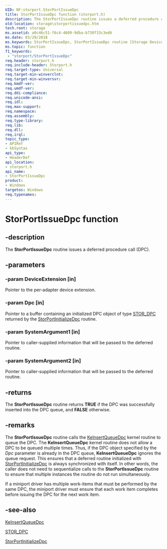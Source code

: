 ```yaml
---
UID: NF:storport.StorPortIssueDpc
title: StorPortIssueDpc function (storport.h)
description: The StorPortIssueDpc routine issues a deferred procedure call (DPC).
old-location: storage\storportissuedpc.htm
tech.root: storage
ms.assetid: a0c46c51-f6c4-4609-9dba-b730f33c3ed6
ms.date: 03/29/2018
ms.keywords: StorPortIssueDpc, StorPortIssueDpc routine [Storage Devices], storage.storportissuedpc, storport/StorPortIssueDpc, storprt_e9cbe677-4d21-4c07-97a2-9db50858321f.xml
ms.topic: function
f1_keywords:
 - "storport/StorPortIssueDpc"
req.header: storport.h
req.include-header: Storport.h
req.target-type: Universal
req.target-min-winverclnt: 
req.target-min-winversvr: 
req.kmdf-ver: 
req.umdf-ver: 
req.ddi-compliance: 
req.unicode-ansi: 
req.idl: 
req.max-support: 
req.namespace: 
req.assembly: 
req.type-library: 
req.lib: 
req.dll: 
req.irql: 
topic_type:
- APIRef
- kbSyntax
api_type:
- HeaderDef
api_location:
- storport.h
api_name:
- StorPortIssueDpc
product:
- Windows
targetos: Windows
req.typenames: 
---
```


# StorPortIssueDpc function


## -description


The <b>StorPortIssueDpc</b> routine issues a deferred procedure call (DPC). 


## -parameters




### -param DeviceExtension [in]

Pointer to the per-adapter device extension. 


### -param Dpc [in]

Pointer to a buffer containing an initialized DPC object of type <a href="https://docs.microsoft.com/windows-hardware/drivers/ddi/storport/ns-storport-_stor_dpc">STOR_DPC</a> returned by the <a href="https://docs.microsoft.com/windows-hardware/drivers/ddi/storport/nf-storport-storportinitializedpc">StorPortInitializeDpc</a> routine. 


### -param SystemArgument1 [in]

Pointer to caller-supplied information that will be passed to the deferred routine. 


### -param SystemArgument2 [in]

Pointer to caller-supplied information that will be passed to the deferred routine. 


## -returns



The <b>StorPortIssueDpc</b> routine returns <b>TRUE</b> if the DPC was successfully inserted into the DPC queue, and <b>FALSE</b> otherwise. 




## -remarks



The <b>StorPortIssueDpc</b>  routine calls the <a href="https://docs.microsoft.com/windows-hardware/drivers/ddi/wdm/nf-wdm-keinsertqueuedpc">KeInsertQueueDpc</a> kernel routine to queue the DPC. The <b>KeInsertQueueDpc</b> kernel routine does not allow a DPC to be queued multiple times. Thus, if the DPC object specified by the <i>Dpc</i> parameter is already in the DPC queue, <b>KeInsertQueueDpc</b> ignores the queue request. This ensures that a deferred routine initialized with <a href="https://docs.microsoft.com/windows-hardware/drivers/ddi/storport/nf-storport-storportinitializedpc">StorPortInitializeDpc</a> is always synchronized with itself. In other words, the caller does not need to sequentialize calls to the <b>StorPortIssueDpc</b> routine to ensure that multiple instances the routine do not run simultaneously. 

If a miniport driver has multiple work-items that must be performed by the same DPC, the miniport driver must ensure that each work item completes before issuing the DPC for the next work item. 




## -see-also




<a href="https://docs.microsoft.com/windows-hardware/drivers/ddi/wdm/nf-wdm-keinsertqueuedpc">KeInsertQueueDpc</a>



<a href="https://docs.microsoft.com/windows-hardware/drivers/ddi/storport/ns-storport-_stor_dpc">STOR_DPC</a>



<a href="https://docs.microsoft.com/windows-hardware/drivers/ddi/storport/nf-storport-storportinitializedpc">StorPortInitializeDpc</a>
 

 

